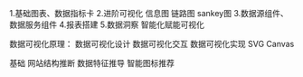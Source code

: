1.基础图表、数据指标卡
2.进阶可视化 信息图
  链路图 sankey图
3.数据源组件、数据服务组件
4.报表搭建
5.数据洞察
  智能化赋能可视化




















数据可视化原理：
数据可视化设计
数据可视化交互
数据可视化实现 SVG Canvas



基础
网站结构推断
数据特征推导
智能图标推荐
